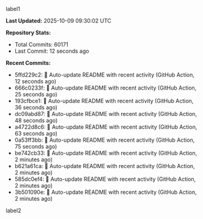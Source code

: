 
label1 
<!-- ACTIVITY_START -->
**Last Updated:** 2025-10-09 09:30:02 UTC

**Repository Stats:**
- Total Commits: 60171
- Last Commit: 12 seconds ago

**Recent Commits:**
- 5ffd229c2: 🤖 Auto-update README with recent activity (GitHub Action, 12 seconds ago)
- 666c0233f: 🤖 Auto-update README with recent activity (GitHub Action, 25 seconds ago)
- 193cfbce1: 🤖 Auto-update README with recent activity (GitHub Action, 36 seconds ago)
- dc09abd87: 🤖 Auto-update README with recent activity (GitHub Action, 48 seconds ago)
- a4722d8c6: 🤖 Auto-update README with recent activity (GitHub Action, 63 seconds ago)
- 0a53ff3bb: 🤖 Auto-update README with recent activity (GitHub Action, 75 seconds ago)
- be742cb33: 🤖 Auto-update README with recent activity (GitHub Action, 2 minutes ago)
- b621a61ca: 🤖 Auto-update README with recent activity (GitHub Action, 2 minutes ago)
- 585dc0ef4: 🤖 Auto-update README with recent activity (GitHub Action, 2 minutes ago)
- 3b501090e: 🤖 Auto-update README with recent activity (GitHub Action, 2 minutes ago)
<!-- ACTIVITY_END -->

label2
